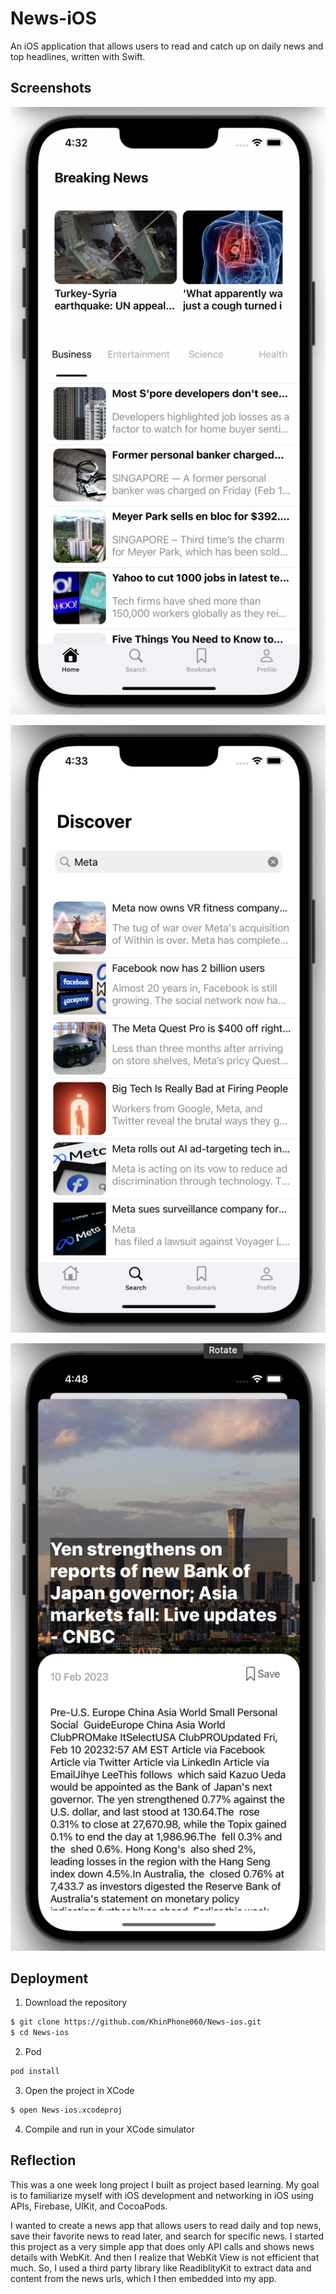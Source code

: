 
# News-iOS

An iOS application that allows users to read and catch up on daily news and top headlines, written with Swift.



## Screenshots

![Home](https://github.com/KhinPhone060/News-ios/blob/main/Screenshots/Home.png)

![Search News](https://github.com/KhinPhone060/News-ios/blob/main/Screenshots/SearchNews.png)

![News Detail](https://github.com/KhinPhone060/News-ios/blob/main/Screenshots/DetailNews.png)


## Deployment

1. Download the repository

```bash
$ git clone https://github.com/KhinPhone060/News-ios.git
$ cd News-ios
```
2. Pod
```bash
pod install
```

3. Open the project in XCode
```bash
$ open News-ios.xcodeproj
```
4. Compile and run in your XCode simulator

## Reflection
This was a one week long project I built as project based learning. My goal is to familiarize myself with iOS development and networking in iOS using APIs, Firebase, UIKit, and CocoaPods. 

I wanted to create a news app that allows users to read daily and top news, save their favorite news to read later, and search for specific news. I started this project as a very simple app that does only API calls and shows news details with WebKit. And then I realize that WebKit View is not efficient that much. So, I used a third party library like ReadiblityKit to extract data and content from the news urls, which I then embedded into my app.
